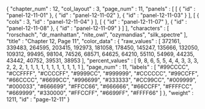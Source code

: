 {
  "chapter_num" : 12,
  "col_layout" : 3,
  "page_num" : 11,
  "panels" : [
    [
      {
        "id" : "panel-12-11-01"
      },
      {
        "id" : "panel-12-11-02"
      },
      {
        "id" : "panel-12-11-03"
      }
    ],
    [
      {
        "cols" : 3,
        "id" : "panel-12-11-04"
      }
    ],
    [
      {
        "id" : "panel-12-11-07"
      },
      {
        "id" : "panel-12-11-08"
      },
      {
        "id" : "panel-12-11-09"
      }
    ]
  ],
  "characters" : [
    "rorschach",
    "dr_manhattan",
    "nite_owl",
    "ozymandias",
    "silk_spectre"
  ],
  "title" : "Chapter 12, Page 11",
  "color_data" : {
    "raw_values" : [
      372161,
      339483,
      264595,
      203415,
      192973,
      181058,
      178450,
      145247,
      135666,
      132050,
      109312,
      99495,
      98104,
      74526,
      68571,
      64625,
      64210,
      55110,
      54969,
      44235,
      43442,
      40752,
      39531,
      38953
    ],
    "percent_values" : [
      9,
      8,
      6,
      5,
      5,
      4,
      4,
      3,
      3,
      3,
      2,
      2,
      2,
      1,
      1,
      1,
      1,
      1,
      1,
      1,
      1,
      1,
      1,
      1
    ],
    "page_num" : 11,
    "labels" : [
      "#99CCCC",
      "#CCFFFF",
      "#CCCCFF",
      "#9999CC",
      "#999999",
      "#CCCCCC",
      "#99CCFF",
      "#66CCCC",
      "#6699CC",
      "#996699",
      "#333333",
      "#CC99CC",
      "#009999",
      "#000033",
      "#666699",
      "#FFCC66",
      "#666666",
      "#66CCFF",
      "#FFFFCC",
      "#669999",
      "#330000",
      "#FFCCFF",
      "#6699FF",
      "#FFFF66"
    ]
  },
  "weight" : 1211,
  "id" : "page-12-11"
}
